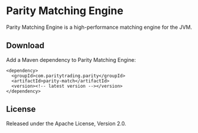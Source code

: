 Parity Matching Engine
======================

Parity Matching Engine is a high-performance matching engine for the JVM.


Download
--------

Add a Maven dependency to Parity Matching Engine:

    <dependency>
      <groupId>com.paritytrading.parity</groupId>
      <artifactId>parity-match</artifactId>
      <version><!-- latest version --></version>
    </dependency>


License
-------

Released under the Apache License, Version 2.0.
